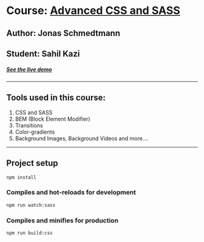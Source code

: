 # Course: [Advanced CSS and SASS ](https://www.udemy.com/advanced-css-and-sass/)
## Author: Jonas Schmedtmann
## Student: Sahil Kazi
##### [See the live demo ](https://natours-gamma.vercel.app/)
---

## Tools used in this course:
1. CSS and SASS
2. BEM (Block Element Modifier)
3. Transitions
4. Color-gradients
5. Background Images, Background Videos and more....


---
## Project setup
```
npm install
```

### Compiles and hot-reloads for development
```
npm run watch:sass
```

### Compiles and minifies for production
```
npm run build:css
```

